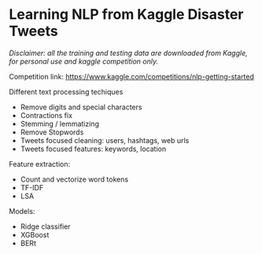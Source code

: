 # Learning NLP from Kaggle Disaster Tweets
*Disclaimer: all the training and testing data are downloaded from Kaggle, for personal use and kaggle competition only.*

Competition link: https://www.kaggle.com/competitions/nlp-getting-started

Different text processing techiques
- Remove digits and special characters
- Contractions fix
- Stemming / lemmatizing
- Remove Stopwords
- Tweets focused cleaning: users, hashtags, web urls
- Tweets focused features: keywords, location


Feature extraction:
- Count and vectorize word tokens
- TF-IDF
- LSA

Models:
- Ridge classifier
- XGBoost
- BERt